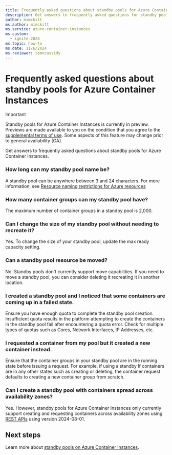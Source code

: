```yaml
---
title: Frequently asked questions about standby pools for Azure Container Instances
description: Get answers to frequently asked questions for standby pools for Azure Container Instances.
author: mimckitt
ms.author: mimckitt
ms.service: azure-container-instances
ms.custom:
  - ignite-2024
ms.topic: how-to
ms.date: 11/6/2024
ms.reviewer: tomvcassidy
---
```


# Frequently asked questions about standby pools for Azure Container Instances

> [!IMPORTANT]
> Standby pools for Azure Container Instances is currently in preview. Previews are made available to you on the condition that you agree to the [supplemental terms of use](https://azure.microsoft.com/support/legal/preview-supplemental-terms/). Some aspects of this feature may change prior to general availability (GA).

Get answers to frequently asked questions about standby pools for Azure Container Instances. 

### How long can my standby pool name be? 
A standby pool can be anywhere between 3 and 24 characters. For more information, see [Resource naming restrictions for Azure resources](/azure/azure-resource-manager/management/resource-name-rules)

### How many container groups can my standby pool have?  
The maximum number of container groups in a standby pool is 2,000.  

### Can I change the size of my standby pool without needing to recreate it? 
Yes. To change the size of your standby pool, update the max ready capacity setting.  

### Can a standby pool resource be moved?
No. Standby pools don't currently support move capabilities. If you need to move a standby pool, you can consider deleting it recreating it in another location.

### I created a standby pool and I noticed that some containers are coming up in a failed state. 
Ensure you have enough quota to complete the standby pool creation. Insufficient quota results in the platform attempting to create the containers in the standby pool fail after encountering a quota error. Check for multiple types of quotas such as Cores, Network Interfaces, IP Addresses, etc.

### I requested a container from my pool but it created a new container instead. 
Ensure that the container groups in your standby pool are in the running state before issuing a request. For example, if using a standby If containers are in any other states such as creating or deleting, the container request defaults to creating a new container group from scratch. 

### Can I create a standby pool with containers spread across availability zones? 
Yes. However, standby pools for Azure Container Instances only currently support creating and requesting containers across availability zones using [REST APIs](/rest/api/standbypool/standby-virtual-machine-pools/create-or-update) using version 2024-08-01.  


## Next steps

Learn more about [standby pools on Azure Container Instances](container-instances-standby-pool-overview.md).

